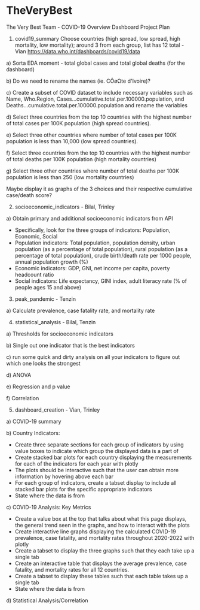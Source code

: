 # TheVeryBest
The Very Best Team - COVID-19 Overview Dashboard Project Plan

1) covid19_summary
Choose countries (high spread, low spread, high mortality, low mortality); around 3 from each group, list has 12 total - Vian 
https://data.who.int/dashboards/covid19/data

a) Sorta EDA moment - total global cases and total global deaths (for the dashboard) 

b) Do we need to rename the names (ie. CÔøΩte d'Ivoire)?

c) Create a subset of COVID dataset to include necessary variables such as Name, Who.Region, Cases...cumulative.total.per.100000.population, and Deaths...cumulative.total.per.100000.population and rename the variables

d) Select three countries from the top 10 countries with the highest number of total cases per 100K population (high spread countries).

e) Select three other countries where number of total cases per 100K population is less than 10,000 (low spread countries).

f) Select three countries from the top 10 countries with the highest number of total deaths per 100K population (high mortality countries)

g) Select three other countries where number of total deaths per 100K population is less than 250 (low mortality countries)

Maybe display it as graphs of the 3 choices and their respective cumulative case/death score?

2) socioeconomic_indicators - Bilal, Trinley

a) Obtain primary and additional socioeconomic indicators from API
  - Specifically, look for the three groups of indicators: Population, Economic, Social
  - Population indicators: Total population, population density, urban population (as a percentage of total population), rural population (as a percentage of total population), crude birth/death rate per 1000 people, annual population growth (%)
  - Economic indicators: GDP, GNI, net income per capita, poverty headcount ratio
  - Social indicators: Life expectancy, GINI index, adult literacy rate (% of people ages 15 and above)



3) peak_pandemic - Tenzin

a) Calculate prevalence, case fatality rate, and mortality rate

4) statistical_analysis - Bilal, Tenzin

a) Thresholds for socioeconomic indicators

b) Single out one indicator that is the best indicators 

c) run some quick and dirty analysis on all your indicators to figure out which one looks the strongest

d) ANOVA

e) Regression and p value

f) Correlation  

5) dashboard_creation - Vian, Trinley

a) COVID-19 summary

b) Country Indicators: 
  - Create three separate sections for each group of indicators by using value boxes to indicate which group the displayed data is a part of
  - Create stacked bar plots for each country displaying the measurements for each of the indicators for each year with plotly
  - The plots should be interactive such that the user can obtain more information by hovering above each bar
  - For each group of indicators, create a tabset display to include all stacked bar plots for the specific appropriate indicators
  - State where the data is from

c) COVID-19 Analysis: Key Metrics
  - Create a value box at the top that talks about what this page displays, the general trend seen in the graphs, and how to interact with the plots
  - Create interactive line graphs displaying the calculated COVID-19 prevalence, case fatality, and mortality rates throughout 2020-2022 with plotly
  - Create a tabset to display the three graphs such that they each take up a single tab
  - Create an interactive table that displays the average prevalence, case fatality, and mortality rates for all 12 countries. 
  - Create a tabset to display these tables such that each table takes up a single tab
  - State where the data is from
  
d) Statistical Analysis/Correlation
